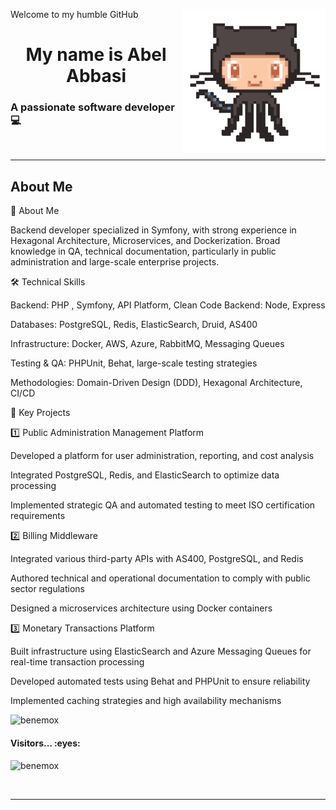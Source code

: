 Welcome to my humble GitHub
<img align='right' src="https://raw.githubusercontent.com/iCharlesZ/FigureBed/master/img/octocat.gif" width="230"> <h1 align = "center"> My name is Abel Abbasi </h1> <h3 align = "left"> A passionate software developer 💻 </h3> </br> <hr> <h2 align = "left"> About Me </h2>
🚀 About Me

Backend developer specialized in Symfony, with strong experience in Hexagonal Architecture, Microservices, and Dockerization. 
Broad knowledge in QA, technical documentation, particularly in public administration and large-scale enterprise projects.

🛠️ Technical Skills

Backend: PHP , Symfony, API Platform, Clean Code
Backend: Node, Express

Databases: PostgreSQL, Redis, ElasticSearch, Druid, AS400

Infrastructure: Docker, AWS, Azure, RabbitMQ, Messaging Queues

Testing & QA: PHPUnit, Behat, large-scale testing strategies

Methodologies: Domain-Driven Design (DDD), Hexagonal Architecture, CI/CD

📌 Key Projects

1️⃣ Public Administration Management Platform

Developed a platform for user administration, reporting, and cost analysis

Integrated PostgreSQL, Redis, and ElasticSearch to optimize data processing

Implemented strategic QA and automated testing to meet ISO certification requirements

2️⃣ Billing Middleware

Integrated various third-party APIs with AS400, PostgreSQL, and Redis

Authored technical and operational documentation to comply with public sector regulations

Designed a microservices architecture using Docker containers

3️⃣ Monetary Transactions Platform

Built infrastructure using ElasticSearch and Azure Messaging Queues for real-time transaction processing

Developed automated tests using Behat and PHPUnit to ensure reliability

Implemented caching strategies and high availability mechanisms

<p align="left"><img src="https://github-readme-stats.vercel.app/api?username=benemox&show_icons=true&theme=buefy" alt="benemox" /></p> <h4 align="left">Visitors... :eyes:</h4> <p align="left"><img src="https://profile-counter.glitch.me/{benemox}/count.svg" alt="benemox" /></p> </br> <hr>
